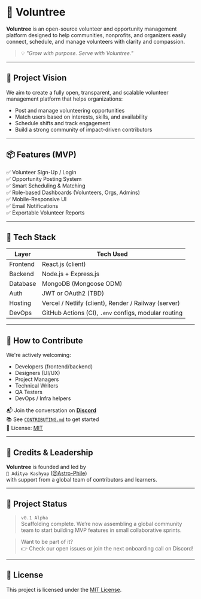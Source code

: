 # 🌳 Voluntree

**Voluntree** is an open-source volunteer and opportunity management platform designed to help communities, nonprofits, and organizers easily connect, schedule, and manage volunteers with clarity and compassion.

> 💡 *"Grow with purpose. Serve with Voluntree."*

---

## 🚀 Project Vision

We aim to create a fully open, transparent, and scalable volunteer management platform that helps organizations:
- Post and manage volunteering opportunities
- Match users based on interests, skills, and availability
- Schedule shifts and track engagement
- Build a strong community of impact-driven contributors

---

## 📦 Features (MVP)

✅ Volunteer Sign-Up / Login  
✅ Opportunity Posting System  
✅ Smart Scheduling & Matching  
✅ Role-based Dashboards (Volunteers, Orgs, Admins)  
✅ Mobile-Responsive UI  
✅ Email Notifications  
✅ Exportable Volunteer Reports

---

## 🧩 Tech Stack

| Layer      | Tech Used |
|------------|-----------|
| Frontend   | React.js (client) |
| Backend    | Node.js + Express.js |
| Database   | MongoDB (Mongoose ODM) |
| Auth       | JWT or OAuth2 (TBD) |
| Hosting    | Vercel / Netlify (client), Render / Railway (server) |
| DevOps     | GitHub Actions (CI), `.env` configs, modular routing |

---

## 👥 How to Contribute

We're actively welcoming:
- Developers (frontend/backend)
- Designers (UI/UX)
- Project Managers
- Technical Writers
- QA Testers
- DevOps / Infra helpers

📬 Join the conversation on **[Discord](#)**  
📚 See [`CONTRIBUTING.md`](CONTRIBUTING.md) to get started  
🪪 License: [MIT](LICENSE)

---

## 💼 Credits & Leadership

**Voluntree** is founded and led by  
`👤 Aditya Kashyap` ([@Astro-Phile](https://github.com/Astro-Phile))  
with support from a global team of contributors and learners.

---

## 🌱 Project Status

> `v0.1 Alpha`  
Scaffolding complete. We’re now assembling a global community team to start building MVP features in small collaborative sprints.

> Want to be part of it?  
👉 Check our open issues or join the next onboarding call on Discord!

---

## 📌 License

This project is licensed under the [MIT License](LICENSE).



